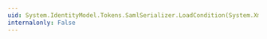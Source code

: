 ```yaml
---
uid: System.IdentityModel.Tokens.SamlSerializer.LoadCondition(System.Xml.XmlDictionaryReader,System.IdentityModel.Selectors.SecurityTokenSerializer,System.IdentityModel.Selectors.SecurityTokenResolver)
internalonly: False
---
```

